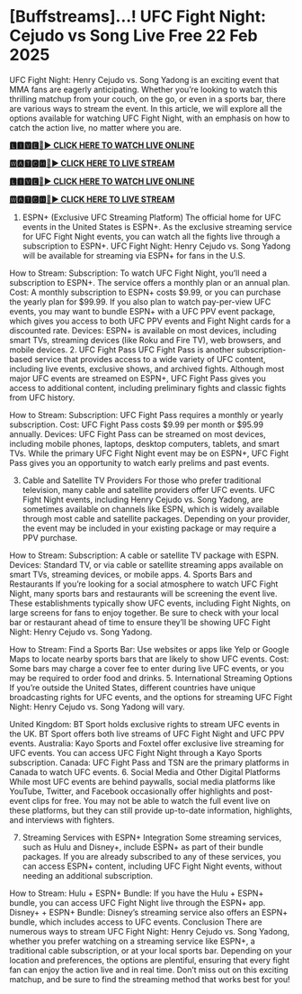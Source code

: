 # [Buffstreams]...! UFC Fight Night: Cejudo vs Song Live Free 22 Feb 2025

UFC Fight Night: Henry Cejudo vs. Song Yadong is an exciting event that MMA fans are eagerly anticipating. Whether you’re looking to watch this thrilling matchup from your couch, on the go, or even in a sports bar, there are various ways to stream the event. In this article, we will explore all the options available for watching UFC Fight Night, with an emphasis on how to catch the action live, no matter where you are.

**[🅻🅸🆅🅴🔴▶️ CLICK HERE TO WATCH LIVE ONLINE](https://cutt.ly/vreQaNob)**

**[🆆🅰🆃🅲🅷🔴▶️ CLICK HERE TO LIVE STREAM](https://cutt.ly/vreQaNob)**

**[🅻🅸🆅🅴🔴▶️ CLICK HERE TO WATCH LIVE ONLINE](https://cutt.ly/vreQaNob)**

**[🆆🅰🆃🅲🅷🔴▶️ CLICK HERE TO LIVE STREAM](https://cutt.ly/vreQaNob)**

1. ESPN+ (Exclusive UFC Streaming Platform)
The official home for UFC events in the United States is ESPN+. As the exclusive streaming service for UFC Fight Night events, you can watch all the fights live through a subscription to ESPN+. UFC Fight Night: Henry Cejudo vs. Song Yadong will be available for streaming via ESPN+ for fans in the U.S.

How to Stream:
Subscription: To watch UFC Fight Night, you’ll need a subscription to ESPN+. The service offers a monthly plan or an annual plan.
Cost: A monthly subscription to ESPN+ costs $9.99, or you can purchase the yearly plan for $99.99. If you also plan to watch pay-per-view UFC events, you may want to bundle ESPN+ with a UFC PPV event package, which gives you access to both UFC PPV events and Fight Night cards for a discounted rate.
Devices: ESPN+ is available on most devices, including smart TVs, streaming devices (like Roku and Fire TV), web browsers, and mobile devices.
2. UFC Fight Pass
UFC Fight Pass is another subscription-based service that provides access to a wide variety of UFC content, including live events, exclusive shows, and archived fights. Although most major UFC events are streamed on ESPN+, UFC Fight Pass gives you access to additional content, including preliminary fights and classic fights from UFC history.

How to Stream:
Subscription: UFC Fight Pass requires a monthly or yearly subscription.
Cost: UFC Fight Pass costs $9.99 per month or $95.99 annually.
Devices: UFC Fight Pass can be streamed on most devices, including mobile phones, laptops, desktop computers, tablets, and smart TVs.
While the primary UFC Fight Night event may be on ESPN+, UFC Fight Pass gives you an opportunity to watch early prelims and past events.

3. Cable and Satellite TV Providers
For those who prefer traditional television, many cable and satellite providers offer UFC events. UFC Fight Night events, including Henry Cejudo vs. Song Yadong, are sometimes available on channels like ESPN, which is widely available through most cable and satellite packages. Depending on your provider, the event may be included in your existing package or may require a PPV purchase.

How to Stream:
Subscription: A cable or satellite TV package with ESPN.
Devices: Standard TV, or via cable or satellite streaming apps available on smart TVs, streaming devices, or mobile apps.
4. Sports Bars and Restaurants
If you’re looking for a social atmosphere to watch UFC Fight Night, many sports bars and restaurants will be screening the event live. These establishments typically show UFC events, including Fight Nights, on large screens for fans to enjoy together. Be sure to check with your local bar or restaurant ahead of time to ensure they’ll be showing UFC Fight Night: Henry Cejudo vs. Song Yadong.

How to Stream:
Find a Sports Bar: Use websites or apps like Yelp or Google Maps to locate nearby sports bars that are likely to show UFC events.
Cost: Some bars may charge a cover fee to enter during live UFC events, or you may be required to order food and drinks.
5. International Streaming Options
If you’re outside the United States, different countries have unique broadcasting rights for UFC events, and the options for streaming UFC Fight Night: Henry Cejudo vs. Song Yadong will vary.

United Kingdom:
BT Sport holds exclusive rights to stream UFC events in the UK. BT Sport offers both live streams of UFC Fight Night and UFC PPV events.
Australia:
Kayo Sports and Foxtel offer exclusive live streaming for UFC events. You can access UFC Fight Night through a Kayo Sports subscription.
Canada:
UFC Fight Pass and TSN are the primary platforms in Canada to watch UFC events.
6. Social Media and Other Digital Platforms
While most UFC events are behind paywalls, social media platforms like YouTube, Twitter, and Facebook occasionally offer highlights and post-event clips for free. You may not be able to watch the full event live on these platforms, but they can still provide up-to-date information, highlights, and interviews with fighters.

7. Streaming Services with ESPN+ Integration
Some streaming services, such as Hulu and Disney+, include ESPN+ as part of their bundle packages. If you are already subscribed to any of these services, you can access ESPN+ content, including UFC Fight Night events, without needing an additional subscription.

How to Stream:
Hulu + ESPN+ Bundle: If you have the Hulu + ESPN+ bundle, you can access UFC Fight Night live through the ESPN+ app.
Disney+ + ESPN+ Bundle: Disney’s streaming service also offers an ESPN+ bundle, which includes access to UFC events.
Conclusion
There are numerous ways to stream UFC Fight Night: Henry Cejudo vs. Song Yadong, whether you prefer watching on a streaming service like ESPN+, a traditional cable subscription, or at your local sports bar. Depending on your location and preferences, the options are plentiful, ensuring that every fight fan can enjoy the action live and in real time. Don’t miss out on this exciting matchup, and be sure to find the streaming method that works best for you!
